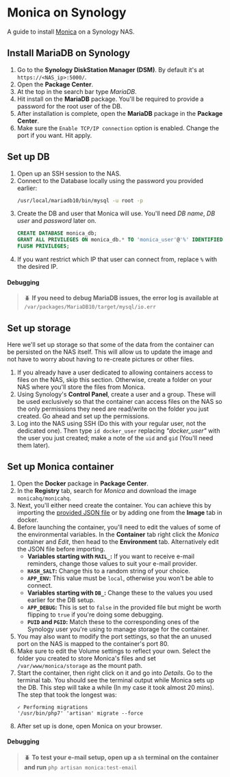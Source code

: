 # Monica on Synology

A guide to install [Monica](https://github.com/monicahq/monica) on a Synology NAS.

## Install MariaDB on Synology

1. Go to the **Synology DiskStation Manager (DSM)**. By default it's at `https://<NAS_ip>:5000/`.
1. Open the **Package Center**.
1. At the top in the search bar type *MariaDB*.
1. Hit install on the **MariaDB** package. You'll be required to provide a password for the root user of the DB.
1. After installation is complete, open the **MariaDB** package in the **Package Center**.
1. Make sure the `Enable TCP/IP connection` option is enabled. Change the port if you want. Hit apply.

## Set up DB

1. Open up an SSH session to the NAS.
1. Connect to the Database locally using the password you provided earlier:
    ```sh
    /usr/local/mariadb10/bin/mysql -u root -p
    ```
1. Create the DB and user that Monica will use. You'll need *DB name*, *DB user* and *password* later on.
    ```sql
    CREATE DATABASE monica_db;
    GRANT ALL PRIVILEGES ON monica_db.* TO 'monica_user'@'%' IDENTIFIED BY 'newpassword';
    FLUSH PRIVILEGES;
    ```
1. If you want restrict which IP that user can connect from, replace `%` with the desired IP.

#### Debugging
> :beetle: **If you need to debug MariaDB issues, the error log is available at** `/var/packages/MariaDB10/target/mysql/io.err`

## Set up storage

Here we'll set up storage so that some of the data from the container can be persisted on the NAS itself. This will allow us to update the image and not have to worry about having to re-create pictures or other files.

1. If you already have a user dedicated to allowing containers access to files on the NAS, skip this section. Otherwise, create a folder on your NAS where you'll store the files from Monica.
1. Using Synology's **Control Panel**, create a user and a group. These will be used exclusively so that the container can access files on the NAS so the only permissions they need are read/write on the folder you just created. Go ahead and set up the permissions.
1. Log into the NAS using SSH (Do this with your regular user, not the dedicated one). Then type `id docker_user` replacing *"docker_user"* with the user you just created; make a note of the `uid` and `gid` (You'll need them later).

## Set up Monica container

1. Open the **Docker** package in **Package Center**.
1. In the **Registry** tab, search for *Monica* and download the image `monicahq/monicahq`.
1. Next, you'll either need create the container. You can achieve this by importing the [provided JSON file](files/monica.json) or by adding one from the **Image** tab in docker.
1. Before launching the container, you'll need to edit the values of some of the environmental variables. In the **Container** tab right click the *Monica* container and *Edit*, then head to the **Environment** tab. Alternatively edit the JSON file before importing.
   * **Variables starting with `MAIL_`:** If you want to receive e-mail reminders, change those values to suit your e-mail provider.
   * **`HASH_SALT`:** Change this to a random string of your choice.
   * **`APP_ENV`:** This value must be `local`, otherwise you won't be able to connect.
   * **Variables starting with `DB_`:** Change these to the values you used earlier for the DB setup.
   * **`APP_DEBUG`:** This is set to `false` in the provided file but might be worth flipping to `true` if you're doing some debugging.
   * **`PUID` and `PGID`:** Match these to the corresponding ones of the Synology user you're using to manage storage for the container.
1. You may also want to modify the port settings, so that the an unused port on the NAS is mapped to the container's port 80.
1. Make sure to edit the Volume settings to reflect your own. Select the folder you created to store Monica's files and set `/var/www/monica/storage` as the mount path.
1. Start the container, then right click on it and go into *Details*. Go to the terminal tab. You should see the terminal output while Monica sets up the DB. This step will take a while (In my case it took almost 20 mins). The step that took the longest was:
   ```
   ✓ Performing migrations                                                        
   '/usr/bin/php7' 'artisan' migrate --force
   ```
1. After set up is done, open Monica on your browser.

#### Debugging
> :beetle: **To test your e-mail setup, open up a `sh` terminal on the container and run** `php artisan monica:test-email`
